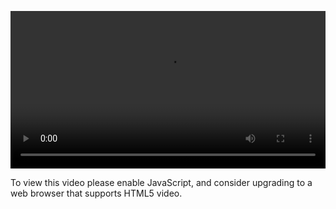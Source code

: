 <video controls="" style="width: 100%; display: block;"><source src="http://o86bpj665.bkt.clouddn.com/happypeter-js-kingdom/15-o-o.mp4" type="video/mp4"><p>To view this video please enable JavaScript, and consider upgrading to a web browser that supports HTML5 video.</p></video>

